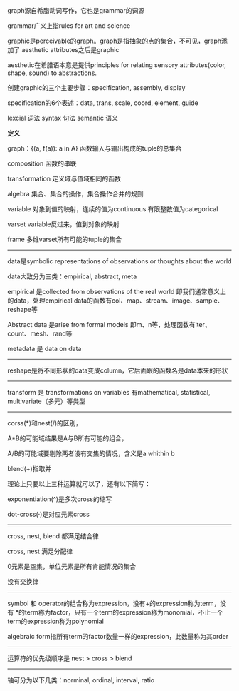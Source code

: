 graph源自希腊动词写作，它也是grammar的词源

grammar广义上指rules for art and science

graphic是perceivable的graph。graph是指抽象的点的集合，不可见，graph添加了 aesthetic attributes之后是graphic

aesthetic在希腊语本意是提供principles for relating sensory attributes(color, shape, sound) to abstractions.

创建graphic的三个主要步骤：specification, assembly, display

specification的6个表述：data, trans, scale, coord, element, guide

lexcial 词法 syntax 句法 semantic 语义

**定义**

graph：{(a, f(a)): a in A} 函数输入与输出构成的tuple的总集合

composition 函数的串联

transformation 定义域与值域相同的函数

algebra 集合、集合的操作，集合操作合并的规则

variable 对象到值的映射，连续的值为continuous 有限整数值为categorical

varset variable反过来，值到对象的映射

frame 多维varset所有可能的tuple的集合

---

data是symbolic representations of observations or thoughts about the world

data大致分为三类：empirical, abstract, meta

empirical 是collected from observations of the real world 即我们通常意义上的data，处理empirical data的函数有col、map、stream、image、sample、reshape等

Abstract data 是arise from formal models 即m、n等，处理函数有iter、count、mesh、rand等

metadata 是 data on data 

---

reshape是将不同形状的data变成column，它后面跟的函数名是data本来的形状

---

transform 是 transformations on variables 有mathematical, statistical, multivariate（多元）等类型

---

corss(\*)和nest(/)的区别，

A\*B的可能域结果是A与B所有可能的组合，

A/B的可能域要剔除两者没有交集的情况，含义是a whithin b

blend(+)指取并

理论上只要以上三种运算就可以了，还有以下简写：

exponentiation(^)是多次cross的缩写

dot-cross(·)是对应元素cross

---

cross, nest, blend 都满足结合律

cross, nest 满足分配律

0元素是空集，单位元素是所有肯能情况的集合

没有交换律

---

symbol 和 operator的组合称为expression，没有+的expression称为term，没有 *的term称为factor，只有一个term的expression称为monomial，不止一个term的expression称为polynomial

algebraic form指所有term的factor数量一样的expression，此数量称为其order

---

运算符的优先级顺序是 nest > cross > blend

---

轴可分为以下几类：norminal, ordinal, interval, ratio